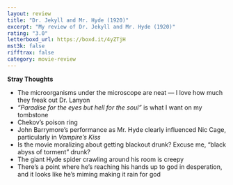 ```yaml
---
layout: review
title: "Dr. Jekyll and Mr. Hyde (1920)"
excerpt: "My review of Dr. Jekyll and Mr. Hyde (1920)"
rating: "3.0"
letterboxd_url: https://boxd.it/4yZTjH
mst3k: false
rifftrax: false
category: movie-review
---
```


<b>Stray Thoughts</b>

- The microorganisms under the microscope are neat — I love how much they freak out Dr. Lanyon
- <i>“Paradise for the eyes but hell for the soul”</i> is what I want on my tombstone
- Chekov’s poison ring
- John Barrymore’s performance as Mr. Hyde clearly influenced Nic Cage, particularly in <i>Vampire’s Kiss</i>
- Is the movie moralizing about getting blackout drunk? Excuse me, “black abyss of torment” drunk?
- The giant Hyde spider crawling around his room is creepy
- There’s a point where he’s reaching his hands up to god in desperation, and it looks like he’s miming making it rain for god
